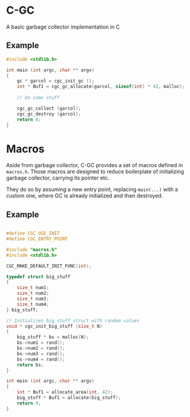 # C-GC

A basic garbage collector implementation in C 

## Example
```c 
#include <stdlib.h>

int main (int argc, char ** argv)
{
    gc * garcol = cgc_init_gc ();
    int * Buf1 = cgc_gc_allocate(garcol, sizeof(int) * 42, malloc);
    
    // Do some stuff

    cgc_gc_collect (garcol);
    cgc_gc_destroy (garcol);
    return 0;
}
```

# Macros
Aside from garbage collector, C-GC provides a set of macros 
defined in `macros.h`. Those macros are designed to reduce boilerplate
of initializing garbage collector, carrying its pointer etc.

They do so by assuming a new entry point, replacing `main(...)`
with a custom one, where GC is already initialized and then destroyed.

## Example
```c 

#define CGC_USE_INIT
#define CGC_ENTRY_POINT

#include "macros.h"
#include <stdlib.h>

CGC_MAKE_DEFAULT_INIT_FUNC(int);

typedef struct big_stuff
{
    size_t num1;
    size_t num2;
    size_t num3;
    size_t num4;
} big_stuff;

// Initializes big_stuff struct with random values
void * cgc_init_big_stuff (size_t N)
{
    big_stuff * bs = malloc(N);
    bs->num1 = rand();
    bs->num2 = rand();
    bs->num3 = rand();
    bs->num4 = rand();
    return bs;
}

int main (int argc, char ** argv)
{
    int * Buf1 = allocate_area(int, 42);
    big_stuff * Buf1 = allocate(big_stuff);
    return 0;
}

```
